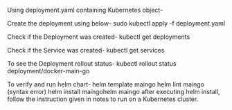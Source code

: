 Using deployment.yaml containing Kubernetes object-

Create the deployment using below-
sudo kubectl apply -f deployment.yaml

Check if the Deployment was created-
kubectl get deployments

Check if the Service was created-
kubectl get services

To see the Deployment rollout status-
kubectl rollout status deployment/docker-main-go


To verify and run helm chart-
helm template maingo
helm lint maingo (syntax error)
helm install maingohelm maingo
after executing helm install, follow the instruction given in notes to run on a Kubernetes cluster.
